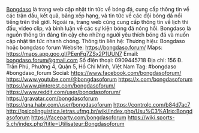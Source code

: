 <a href="https://bongdaso.forum/">Bongdaso</a> là trang web cập nhật tin tức về bóng đá, cung cấp thông tin về các trận đấu, kết quả, bảng xếp hạng, và tin tức về các đội bóng đá nổi tiếng trên thế giới. Ngoài ra, trang web cũng cung cấp thông tin về lịch thi đấu, video clip, và bình luận về các sự kiện bóng đá nóng hổi. Bongdaso là nguồn thông tin đáng tin cậy cho những người yêu thích bóng đá và muốn cập nhật tin tức nhanh chóng.
Thông tin liên hệ:
Thương hiệu: Bongdaso hoặc bongdaso forum
Website:
<a href="https://bongdaso.forum/">https://bongdaso.forum/</a>
Maps:
<a href="https://maps.app.goo.gl/PEenFq7ZSx2P1UUN7">https://maps.app.goo.gl/PEenFq7ZSx2P1UUN7</a>
Email: bongdaso.forum@gmail.com
Số điện thoại: 0909445718
Địa chỉ: 156 Đ. Trần Phú, Phường 4, Quận 5, Hồ Chí Minh, Việt Nam
Tag: #bongdaso #bongdaso_forum
Social: 
<a href="https://www.facebook.com/bongdasoforum/">https://www.facebook.com/bongdasoforum/</a>
<a href="https://www.youtube.com/@bongdasoforum">https://www.youtube.com/@bongdasoforum</a>
<a href="https://x.com/bongdasoforum">https://x.com/bongdasoforum</a>
<a href="https://www.pinterest.com/bongdasoforum/">https://www.pinterest.com/bongdasoforum/</a>
<a href="https://www.reddit.com/user/bongdasoforum/">https://www.reddit.com/user/bongdasoforum/</a>
<a href="https://gravatar.com/bongdasoforum">https://gravatar.com/bongdasoforum</a>
<a href="https://qna.habr.com/user/bongdasoforum">https://qna.habr.com/user/bongdasoforum</a>
<a href="https://controlc.com/b84d7ac7">https://controlc.com/b84d7ac7</a>
<a href="http://psicolinguistica.letras.ufmg.br/wiki/index.php/Usu%C3%A1rio:Bongdasoforum">http://psicolinguistica.letras.ufmg.br/wiki/index.php/Usu%C3%A1rio:Bongdasoforum</a>
<a href="https://faceparty.com/bongdasoforum">https://faceparty.com/bongdasoforum</a>
<a href="https://wiki.sports-5.ch/index.php?title=Utilisateur:Bongdasoforum">https://wiki.sports-5.ch/index.php?title=Utilisateur:Bongdasoforum</a>
